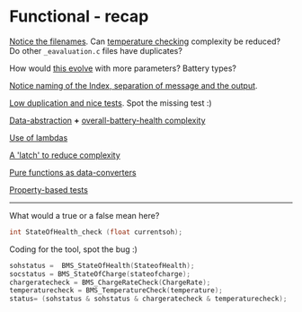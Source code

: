 # Functional - recap

[Notice the filenames](https://github.com/clean-code-craft-tcq-1/functional-c-Arunava-Paul).
Can [temperature checking](https://github.com/clean-code-craft-tcq-1/functional-c-Arunava-Paul/blob/master/BMS_Sys_Temperature_eavaluation.c)
complexity be reduced? Do other `_eavaluation.c` files have duplicates?

How would [this evolve](https://github.com/clean-code-craft-tcq-1/functional-c-abhijeetlc/blob/master/checker.c)
with more parameters? Battery types?

[Notice naming of the Index, separation of message and the output](https://github.com/clean-code-craft-tcq-1/functional-c-Padmashree-DJ/pull/1/files).

[Low duplication and nice tests](https://github.com/clean-code-craft-tcq-1/functional-c-NaveenBalachandar-dev/blob/master/BatteryStateManagement_proj.c).
Spot the missing test :)

[Data-abstraction](https://github.com/clean-code-craft-tcq-1/functional-c-Tamilarasan-Aruchamy/blob/master/checker.c)
**+** [overall-battery-health complexity](https://github.com/clean-code-craft-tcq-1/functional-c-Harshitha0306)

[Use of lambdas](https://github.com/clean-code-craft-tcq-1/functional-cpp-Niyas12/blob/master/BMS.cpp)

[A 'latch' to reduce complexity](https://github.com/clean-code-craft-tcq-1/functional-cpp-6872Vishal/blob/master/checker.cpp)

[Pure functions as data-converters](https://github.com/clean-code-craft-tcq-1/functional-python-reetika97/blob/main/check_limits.py)

[Property-based tests](https://github.com/clean-code-craft-tcq-1/functional-python-ccharan94/blob/main/check_limits.py)



---

What would a true or a false mean here?

```c
int StateOfHealth_check (float currentsoh);
```

Coding for the tool, spot the bug :)

```c
sohstatus =  BMS_StateOfHealth(StateofHealth);
socstatus = BMS_StateOfCharge(stateofcharge);
chargeratecheck = BMS_ChargeRateCheck(ChargeRate);
temperaturecheck = BMS_TemperatureCheck(temperature);
status= (sohstatus & sohstatus & chargeratecheck & temperaturecheck);
```
